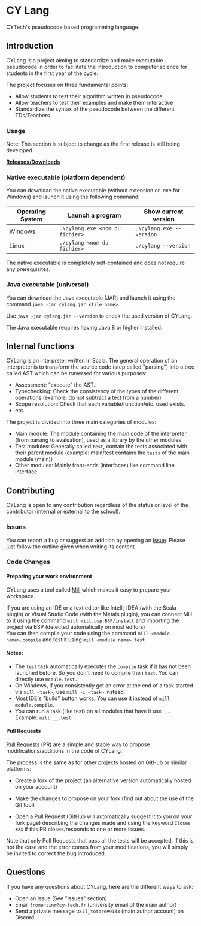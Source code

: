 # CY Lang

CYTech's pseudocode based programming language.

## Introduction

CYLang is a project aiming to standardize and make executable pseudocode in order to facilitate the introduction to
computer science for students in the first year of the cycle.

The project focuses on three fundamental points:

- Allow students to test their algorithm written in pseudocode
- Allow teachers to test their examples and make them interactive
- Standardize the syntax of the pseudocode between the different TDs/Teachers

### Usage

Note: This section is subject to change as the first release is still being developed.

[**Releases/Downloads**](https://github.com/Iltotore/cylang/releases)

### Native executable (platform dependent)

You can download the native executable (without extension or .exe for Windows) and launch it using the following command:

| Operating System | Launch a program                | Show current version     |
|------------------|---------------------------------|--------------------------|
| Windows          | `.\cylang.exe <nom du fichier>` | `.\cylang.exe --version` |
| Linux            | `./cylang <nom du fichier>`     | `./cylang --version`     |

The native executable is completely self-contained and does not require any prerequisites.

### Java executable (universal)

You can download the Java executable (JAR) and launch it using the command `java -jar cylang.jar <file name>`.

Use `java -jar cylang.jar --version` to check the used version of CYLang.

The Java executable requires having Java 8 or higher installed.

## Internal functions

CYLang is an interpreter written in Scala. The general operation of an interpreter is to transform the source code (step
called "parsing") into a tree called AST which can be traversed for various purposes:
- Assessment: "execute" the AST.
- Typechecking: Check the consistency of the types of the different operations (example: do not subtract a text from a
  number)
- Scope resolution: Check that each variable/function/etc. used exists.
- etc.

The project is divided into three main categories of modules:
- Main module: The module containing the main code of the interpreter (from parsing to evaluation), used as a library by
  the other modules
- Test modules: Generally called `test`, contain the tests associated with their parent module (example: main/test
  contains the `tests` of the main module (main))
- Other modules: Mainly front-ends (interfaces) like command line interface

## Contributing

CYLang is open to any contribution regardless of the status or level of the contributor (internal or external to the
school).

### Issues

You can report a bug or suggest an addition by opening an [Issue](https://github.com/Iltotore/cylang/issues). Please
just follow the outline given when writing its content.

### Code Changes

#### Preparing your work environment

CYLang uses a tool called [Mill](https://com-lihaoyi.github.io/mill/mill/Intro_to_Mill.html) which makes it easy to
prepare your workspace.

If you are using an IDE or a text editor like Intellij IDEA (with the Scala plugin) or Visual Studio Code (with the
Metals plugin), you can connect Mill to it using the command `mill mill.bsp.BSP/install` and importing the project via
BSP (detected automatically on most editors)     
You can then compile your code using the command `mill <module name>.compile` and test it
using `mill <module name>.test`

#### Notes:

- The `test` task automatically executes the `compile` task if it has not been launched before. So you don't need to
  compile then `test`. You can directly use `module.test.`
- On Windows, if you consistently get an error at the end of a task started via `mill <task>`, use `mill -i <task>`
  instead.
- Most IDE's "build" button works. You can use it instead of `mill module.compile`.
- You can run a task (like test) on all modules that have it use `__.` Example: `mill __.test`

#### Pull Requests

[Pull Requests](https://github.com/Iltotore/cylang/pulls) (PR) are a simple and stable way to propose
modifications/additions in the code of CYLang.

The process is the same as for other projects hosted on GitHub or similar platforms:

- Create a fork of the project (an alternative version automatically hosted on your account)

- Make the changes to propose on your fork (find out about the use of the Git tool)

- Open a Pull Request (GitHub will automatically suggest it to you on your fork page) describing the changes made and
  using the keyword `Closes #XX` if this PR closes/responds to one or more issues.

Note that only Pull Requests that pass all the tests will be accepted. If this is not the case and the error comes from
your modifications, you will simply be invited to correct the bug introduced.

## Questions

If you have any questions about CYLang, here are the different ways to ask:

- Open an Issue (See "Issues" section)
- Email `fromentinr@cy-tech.fr` (university email of the main author)
- Send a private message to `Il_totore#9133` (main author account) on Discord

